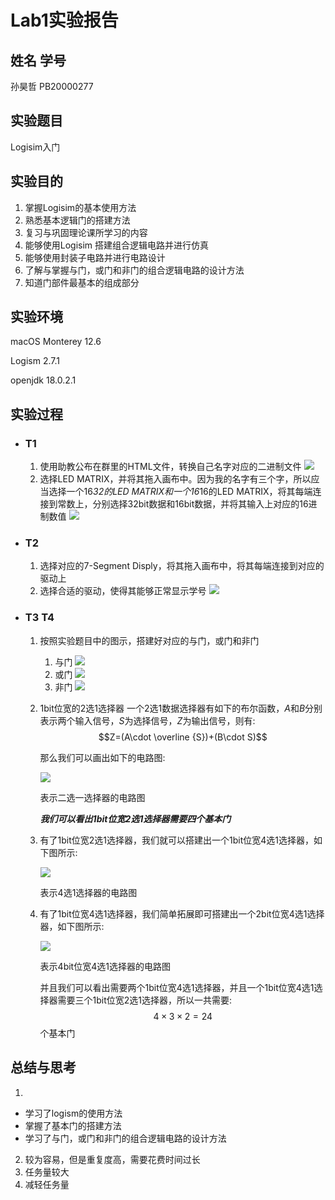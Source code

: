# Lab1实验报告

## 姓名 学号

孙昊哲 PB20000277

## 实验题目

Logisim入门

## 实验目的

1. 掌握Logisim的基本使用方法
2. 熟悉基本逻辑门的搭建方法
3. 复习与巩固理论课所学习的内容
4. 能够使用Logisim 搭建组合逻辑电路并进行仿真
5. 能够使用封装子电路并进行电路设计
6. 了解与掌握与门，或门和非门的组合逻辑电路的设计方法
7. 知道门部件最基本的组成部分

## 实验环境

macOS Monterey 12.6

Logism 2.7.1

openjdk 18.0.2.1

## 实验过程

* ### T1

  1. 使用助教公布在群里的HTML文件，转换自己名字对应的二进制文件
   ![](1.png)
  2. 选择LED MATRIX，并将其拖入画布中。因为我的名字有三个字，所以应当选择一个16*32的LED MATRIX和一个16*16的LED MATRIX，将其每端连接到常数上，分别选择32bit数据和16bit数据，并将其输入上对应的16进制数值
   ![](2.png)

* ### T2

   1. 选择对应的7-Segment Disply，将其拖入画布中，将其每端连接到对应的驱动上
   2. 选择合适的驱动，使得其能够正常显示学号
   ![](3.png)

* ### T3 T4
   1. 按照实验题目中的图示，搭建好对应的与门，或门和非门
      1. 与门
         ![](4.png)
      2. 或门
         ![](5.png) 
      3. 非门
         ![](6.png)
   2. 1bit位宽的2选1选择器
      一个2选1数据选择器有如下的布尔函数，$\scriptstyle A$和$\scriptstyle B$分别表示两个输入信号，$\scriptstyle S$为选择信号，$\scriptstyle Z$为输出信号，则有:
      $$Z=(A\cdot \overline {S})+(B\cdot S)$$

      那么我们可以画出如下的电路图:

      ![](7.png)

      表示二选一选择器的电路图

      ***我们可以看出1bit位宽2选1选择器需要四个基本门***

   3. 有了1bit位宽2选1选择器，我们就可以搭建出一个1bit位宽4选1选择器，如下图所示:

      ![](8.png)

      表示4选1选择器的电路图

   4. 有了1bit位宽4选1选择器，我们简单拓展即可搭建出一个2bit位宽4选1选择器，如下图所示:

      ![](9.png)

      表示4bit位宽4选1选择器的电路图

      并且我们可以看出需要两个1bit位宽4选1选择器，并且一个1bit位宽4选1选择器需要三个1bit位宽2选1选择器，所以一共需要:
      $$4\times3\times2=24$$
      个基本门

## 总结与思考
1. 
  * 学习了logism的使用方法
  * 掌握了基本门的搭建方法
  * 学习了与门，或门和非门的组合逻辑电路的设计方法

2. 较为容易，但是重复度高，需要花费时间过长
3. 任务量较大
4. 减轻任务量
  